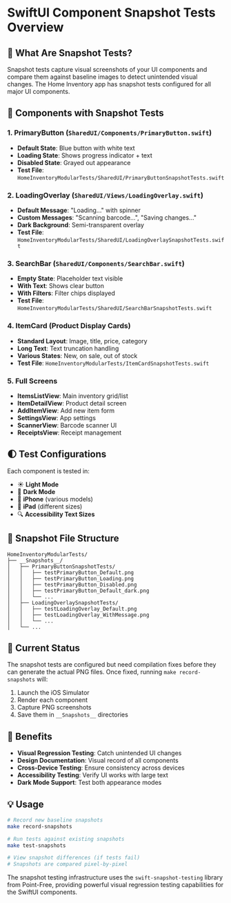 # SwiftUI Component Snapshot Tests Overview

## 📸 What Are Snapshot Tests?

Snapshot tests capture visual screenshots of your UI components and compare them against baseline images to detect unintended visual changes. The Home Inventory app has snapshot tests configured for all major UI components.

## 🎨 Components with Snapshot Tests

### 1. **PrimaryButton** (`SharedUI/Components/PrimaryButton.swift`)
- **Default State**: Blue button with white text
- **Loading State**: Shows progress indicator + text
- **Disabled State**: Grayed out appearance
- **Test File**: `HomeInventoryModularTests/SharedUI/PrimaryButtonSnapshotTests.swift`

### 2. **LoadingOverlay** (`SharedUI/Views/LoadingOverlay.swift`)
- **Default Message**: "Loading..." with spinner
- **Custom Messages**: "Scanning barcode...", "Saving changes..."
- **Dark Background**: Semi-transparent overlay
- **Test File**: `HomeInventoryModularTests/SharedUI/LoadingOverlaySnapshotTests.swift`

### 3. **SearchBar** (`SharedUI/Components/SearchBar.swift`)
- **Empty State**: Placeholder text visible
- **With Text**: Shows clear button
- **With Filters**: Filter chips displayed
- **Test File**: `HomeInventoryModularTests/SharedUI/SearchBarSnapshotTests.swift`

### 4. **ItemCard** (Product Display Cards)
- **Standard Layout**: Image, title, price, category
- **Long Text**: Text truncation handling
- **Various States**: New, on sale, out of stock
- **Test File**: `HomeInventoryModularTests/ItemCardSnapshotTests.swift`

### 5. **Full Screens**
- **ItemsListView**: Main inventory grid/list
- **ItemDetailView**: Product detail screen
- **AddItemView**: Add new item form
- **SettingsView**: App settings
- **ScannerView**: Barcode scanner UI
- **ReceiptsView**: Receipt management

## 🌓 Test Configurations

Each component is tested in:
- ☀️ **Light Mode**
- 🌙 **Dark Mode**
- 📱 **iPhone** (various models)
- 📱 **iPad** (different sizes)
- 🔍 **Accessibility Text Sizes**

## 📁 Snapshot File Structure

```
HomeInventoryModularTests/
├── __Snapshots__/
│   ├── PrimaryButtonSnapshotTests/
│   │   ├── testPrimaryButton_Default.png
│   │   ├── testPrimaryButton_Loading.png
│   │   ├── testPrimaryButton_Disabled.png
│   │   ├── testPrimaryButton_Default_dark.png
│   │   └── ...
│   ├── LoadingOverlaySnapshotTests/
│   │   ├── testLoadingOverlay_Default.png
│   │   ├── testLoadingOverlay_WithMessage.png
│   │   └── ...
│   └── ...
```

## 🔧 Current Status

The snapshot tests are configured but need compilation fixes before they can generate the actual PNG files. Once fixed, running `make record-snapshots` will:

1. Launch the iOS Simulator
2. Render each component
3. Capture PNG screenshots
4. Save them in `__Snapshots__` directories

## 🚀 Benefits

- **Visual Regression Testing**: Catch unintended UI changes
- **Design Documentation**: Visual record of all components
- **Cross-Device Testing**: Ensure consistency across devices
- **Accessibility Testing**: Verify UI works with large text
- **Dark Mode Support**: Test both appearance modes

## 💡 Usage

```bash
# Record new baseline snapshots
make record-snapshots

# Run tests against existing snapshots
make test-snapshots

# View snapshot differences (if tests fail)
# Snapshots are compared pixel-by-pixel
```

The snapshot testing infrastructure uses the `swift-snapshot-testing` library from Point-Free, providing powerful visual regression testing capabilities for the SwiftUI components.